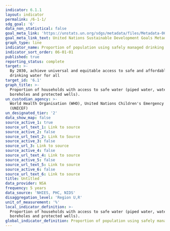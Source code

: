 ```yaml
---
indicator: 6.1.1
layout: indicator
permalink: /6-1-1/
sdg_goal: '6'
data_non_statistical: false
goal_meta_link: 'https://unstats.un.org/sdgs/metadata/files/Metadata-06-01-01.pdf'
goal_meta_link_text: United Nations Sustainable Development Goals Metadata (pdf 428kB)
graph_type: line
indicator_name: Proportion of population using safely managed drinking water services
indicator_sort_order: 06-01-01
published: true
reporting_status: complete
target: >-
  By 2030, achieve universal and equitable access to safe and affordable
  drinking water for all
target_id: '6.1'
graph_title: >-
  Proportion of households with access to safe water (piped water, water from
  boreholes and protected wells).
un_custodian_agency: >-
  World Health Organisation (WHO), United Nations Children's Emergency Fund
  (UNICEF)
un_designated_tier: '2'
data_show_map: false
source_active_1: true
source_url_text_1: Link to source
source_active_2: false
source_url_text_2: Link to Source
source_active_3: false
source_url_3: Link to source
source_active_4: false
source_url_text_4: Link to source
source_active_5: false
source_url_text_5: Link to source
source_active_6: false
source_url_text_6: Link to source
title: Untitled
data_provider: NSA
frequency: 5 years
data_source: 'NHIES, PHC, NIDS'
disaggregation_level: 'Region U,R'
unit_of_measurement: '%'
local_indicator_definition: >-
  Proportion of households with access to safe water (piped water, water from
  boreholes and protected wells).
global_indicator_definition: Proportion of population using safely managed drinking water services
---
```


